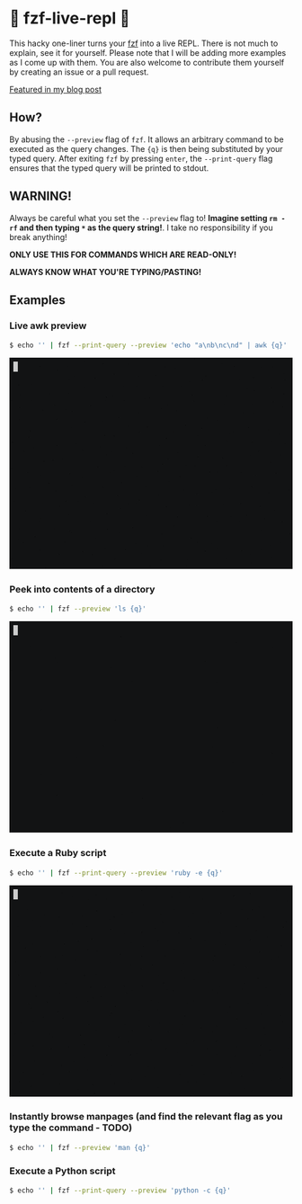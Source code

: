 # 🚀 fzf-live-repl 🚀

This hacky one-liner turns your [fzf](https://github.com/junegunn/fzf) into a live REPL. There is not much to explain,
see it for yourself. Please note that I will be adding more examples as I come up with them. You are also welcome to
contribute them yourself by creating an issue or a pull request.

[Featured in my blog post](https://paweldu.dev/posts/fzf-live-repl/)

## How?
By abusing the `--preview` flag of `fzf`. It allows an arbitrary command to be executed as the query changes. The `{q}`
is then being substituted by your typed query. After exiting `fzf` by pressing `enter`, the `--print-query` flag ensures that the typed
query will be printed to stdout.

## WARNING!
Always be careful what you set the `--preview` flag to! **Imagine setting `rm -rf` and then typing `*` as the query
string!**. I take no responsibility if you break anything! 

**ONLY USE THIS FOR COMMANDS WHICH ARE READ-ONLY!**

**ALWAYS KNOW WHAT YOU'RE TYPING/PASTING!** 

## Examples

### Live awk preview
```bash
$ echo '' | fzf --print-query --preview 'echo "a\nb\nc\nd" | awk {q}'
```
![live-awk-preview](gifs/fzf_awk.gif?raw=True)

### Peek into contents of a directory
```bash
$ echo '' | fzf --preview 'ls {q}'
```
![fzf-ls](gifs/fzf_ls.gif?raw=True)

### Execute a Ruby script
```bash
$ echo '' | fzf --print-query --preview 'ruby -e {q}'
```
![fzf-ruby](gifs/fzf_ruby.gif?raw=True)

### Instantly browse manpages (and find the relevant flag as you type the command - TODO)
```bash
$ echo '' | fzf --preview 'man {q}'
```

### Execute a Python script
```bash
$ echo '' | fzf --print-query --preview 'python -c {q}'
```
